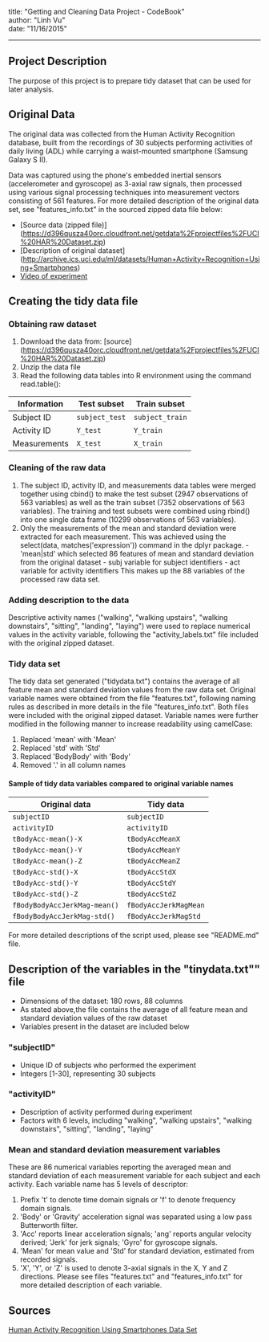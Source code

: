 title: "Getting and Cleaning Data Project - CodeBook"<br>
author: "Linh Vu"<br>
date: "11/16/2015"<br>

---

## Project Description
The purpose of this project is to prepare tidy dataset that can be used for later analysis.

## Original Data
The original data was collected from the Human Activity Recognition database, built from the recordings of 30 subjects performing activities of daily living (ADL) while carrying a waist-mounted smartphone (Samsung Galaxy S II).

Data was captured using the phone's embedded inertial sensors (accelerometer and gyroscope) as 3-axial raw signals, then processed using various signal processing techniques into measurement vectors consisting of 561 features. For more detailed description of the original data set, see "features_info.txt" in the sourced zipped data file below:
- [Source data (zipped file)] (https://d396qusza40orc.cloudfront.net/getdata%2Fprojectfiles%2FUCI%20HAR%20Dataset.zip)
- [Description of original dataset] (http://archive.ics.uci.edu/ml/datasets/Human+Activity+Recognition+Using+Smartphones)
- [Video of experiment](http://www.youtube.com/watch?v=XOEN9W05_4A)


## Creating the tidy data file
### Obtaining raw dataset
1. Download the data from: [source] (https://d396qusza40orc.cloudfront.net/getdata%2Fprojectfiles%2FUCI%20HAR%20Dataset.zip)
2. Unzip the data file
3. Read the following data tables into R environment using the command read.table():

Information  | Test subset      | Train subset
-------------|------------------|----------------
Subject ID   | `subject_test`   | `subject_train`
Activity ID  | `Y_test`         | `Y_train`
Measurements | `X_test`         | `X_train`

### Cleaning of the raw data
1. The subject ID, activity ID, and measurements data tables were merged together using cbind() to make the test subset (2947 observations of 563 variables) as well as the train subset (7352 observations of 563 variables). The training and test subsets were combined using rbind() into one single data frame (10299 observations of 563 variables).
2. Only the measurements of the mean and standard deviation were extracted for each measurement. This was achieved using the select(data, matches('expression')) command in the dplyr package.
        - 'mean|std' which selected 86 features of mean and standard deviation from the original dataset
        - subj variable for subject identifiers
        - act variable for activity identifiers
This makes up the 88 variables of the processed raw data set.

### Adding description to the data
Descriptive activity names ("walking", "walking upstairs", "walking downstairs", "sitting", "landing", "laying") were used to replace numerical values in the activity variable, following the "activity_labels.txt" file included with the original zipped dataset.

### Tidy data set
The tidy data set generated ("tidydata.txt") contains the average of all feature mean and standard deviation values from the raw data set.
Original variable names were obtained from the file "features.txt", following naming rules as described in more details in the file "features_info.txt". Both files were included with the original zipped dataset.
Variable names were further modified in the following manner to increase readability using camelCase:
 1. Replaced 'mean' with 'Mean'
 2. Replaced 'std' with 'Std'
 3. Replaced 'BodyBody' with 'Body'
 4. Removed '.' in all column names

#### Sample of tidy data variables compared to original variable names

 Original data                  | Tidy data 
 -------------------------------|---------------------
 `subjectID`                    | `subjectID`
 `activityID`                   | `activityID`
 `tBodyAcc-mean()-X`            | `tBodyAccMeanX`
 `tBodyAcc-mean()-Y`            | `tBodyAccMeanY`
 `tBodyAcc-mean()-Z`            | `tBodyAccMeanZ`
 `tBodyAcc-std()-X`             | `tBodyAccStdX`
 `tBodyAcc-std()-Y`             | `tBodyAccStdY`
 `tBodyAcc-std()-Z`             | `tBodyAccStdZ`
 `fBodyBodyAccJerkMag-mean()`   | `fBodyAccJerkMagMean`
 `fBodyBodyAccJerkMag-std()`    | `fBodyAccJerkMagStd`

For more detailed descriptions of the script used, please see "README.md" file.

## Description of the variables in the "tinydata.txt"" file
 - Dimensions of the dataset: 180 rows, 88 columns
 - As stated above,the file contains the average of all feature mean and standard deviation values of the raw dataset
 - Variables present in the dataset are included below
 
### "subjectID" 
- Unique ID of subjects who performed the experiment
- Integers [1-30], representing 30 subjects

### "activityID"
- Description of activity performed during experiment
- Factors with 6 levels, including "walking", "walking upstairs", "walking downstairs", "sitting", "landing", "laying"

### Mean and standard deviation measurement variables
These are 86 numerical variables reporting the averaged mean and standard deviation of each measurement variable for each subject and each activity.
Each variable name has 5 levels of descriptor:

1. Prefix 't' to denote time domain signals or 'f' to denote frequency domain signals.
2. 'Body' or 'Gravity' acceleration signal was separated using a low pass Butterworth filter.
3. 'Acc' reports linear acceleration signals; 'ang' reports angular velocity derived; 'Jerk' for jerk signals; 'Gyro' for gyroscope signals.
4. 'Mean' for mean value and 'Std' for standard deviation, estimated from recorded signals.
5. 'X', 'Y', or 'Z' is used to denote 3-axial signals in the X, Y and Z directions.
Please see files "features.txt" and "features_info.txt" for more detailed description of each variable.


## Sources
[Human Activity Recognition Using Smartphones Data Set](http://archive.ics.uci.edu/ml/datasets/Human+Activity+Recognition+Using+Smartphones)
